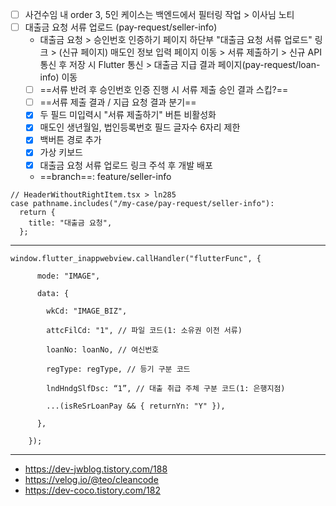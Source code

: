- [ ] 사건수임 내 order 3, 5인 케이스는 백엔드에서 필터링 작업 > 이사님 노티
- [ ] 대출금 요청 서류 업로드 (pay-request/seller-info)
	- 대출금 요청 > 승인번호 인증하기 페이지 하단부 "대출금 요청 서류 업로드" 링크 > (신규 페이지) 매도인 정보 입력 페이지 이동 > 서류 제출하기 > 신규 API 통신 후 저장 시 Flutter 통신  > 대출금 지급 결과 페이지(pay-request/loan-info) 이동 
	- [ ] ==서류 반려 후 승인번호 인증 진행 시 서류 제출 승인 결과 스킵?==
	- [ ] ==서류 제출 결과 / 지급 요청 결과 분기==
	- [x] 두 필드 미입력시 "서류 제출하기" 버튼 비활성화
	- [x] 매도인 생년월일, 법인등록번호 필드 글자수 6자리 제한
	- [x] 백버튼 경로 추가
	- [x] 가상 키보드
	- [x] 대출금 요청 서류 업로드 링크 주석 후 개발 배포
	- ==branch==: feature/seller-info
```tsx
// HeaderWithoutRightItem.tsx > ln285
case pathname.includes("/my-case/pay-request/seller-info"):  
  return {  
    title: "대출금 요청",  
  };
```
***
```tsx
window.flutter_inappwebview.callHandler("flutterFunc", {

      mode: "IMAGE",

      data: {

        wkCd: "IMAGE_BIZ",

        attcFilCd: "1", // 파일 코드(1: 소유권 이전 서류)

        loanNo: loanNo, // 여신번호

        regType: regType, // 등기 구분 코드

        lndHndgSlfDsc: “1”, // 대출 취급 주체 구분 코드(1: 은행지점)

        ...(isReSrLoanPay && { returnYn: "Y" }), 

      },

    });
```
***
- https://dev-jwblog.tistory.com/188
- https://velog.io/@teo/cleancode
- https://dev-coco.tistory.com/182